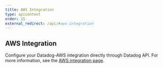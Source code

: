 ```yaml
---
title: AWS Integration
type: apicontent
order: 15
external_redirect: /api/#aws-integration
---
```


## AWS Integration

Configure your Datadog-AWS integration directly through Datadog API.
For more information, see the [AWS integration page][1].

[1]: /integrations/amazon_web_services

